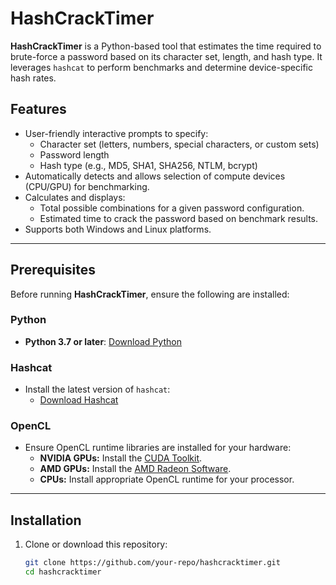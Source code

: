 # HashCrackTimer

**HashCrackTimer** is a Python-based tool that estimates the time required to brute-force a password based on its character set, length, and hash type. It leverages `hashcat` to perform benchmarks and determine device-specific hash rates.

## Features
- User-friendly interactive prompts to specify:
  - Character set (letters, numbers, special characters, or custom sets)
  - Password length
  - Hash type (e.g., MD5, SHA1, SHA256, NTLM, bcrypt)
- Automatically detects and allows selection of compute devices (CPU/GPU) for benchmarking.
- Calculates and displays:
  - Total possible combinations for a given password configuration.
  - Estimated time to crack the password based on benchmark results.
- Supports both Windows and Linux platforms.

---

## Prerequisites

Before running **HashCrackTimer**, ensure the following are installed:

### Python
- **Python 3.7 or later**: [Download Python](https://www.python.org/downloads/)

### Hashcat
- Install the latest version of `hashcat`:
  - [Download Hashcat](https://hashcat.net/hashcat/)

### OpenCL
- Ensure OpenCL runtime libraries are installed for your hardware:
  - **NVIDIA GPUs:** Install the [CUDA Toolkit](https://developer.nvidia.com/cuda-toolkit).
  - **AMD GPUs:** Install the [AMD Radeon Software](https://www.amd.com/en/support).
  - **CPUs:** Install appropriate OpenCL runtime for your processor.

---

## Installation

1. Clone or download this repository:
   ```bash
   git clone https://github.com/your-repo/hashcracktimer.git
   cd hashcracktimer
